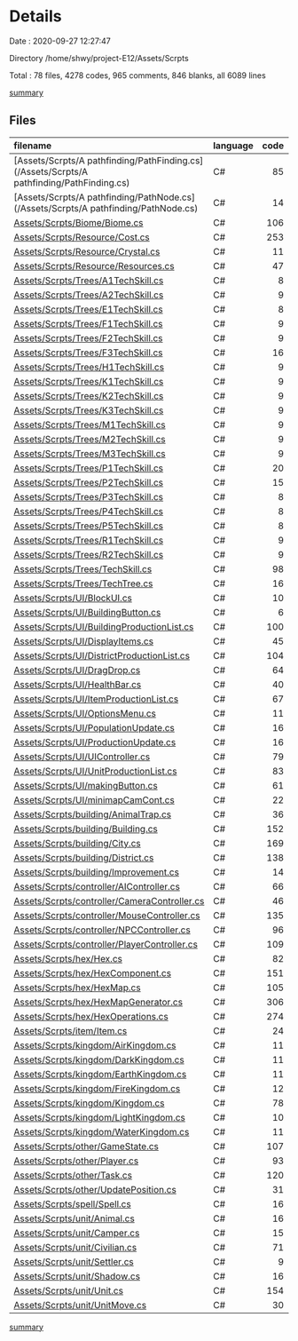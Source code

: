 # Details

Date : 2020-09-27 12:27:47

Directory /home/shwy/project-E12/Assets/Scrpts

Total : 78 files,  4278 codes, 965 comments, 846 blanks, all 6089 lines

[summary](results.md)

## Files
| filename | language | code | comment | blank | total |
| :--- | :--- | ---: | ---: | ---: | ---: |
| [Assets/Scrpts/A pathfinding/PathFinding.cs](/Assets/Scrpts/A pathfinding/PathFinding.cs) | C# | 85 | 12 | 11 | 108 |
| [Assets/Scrpts/A pathfinding/PathNode.cs](/Assets/Scrpts/A pathfinding/PathNode.cs) | C# | 14 | 0 | 4 | 18 |
| [Assets/Scrpts/Biome/Biome.cs](/Assets/Scrpts/Biome/Biome.cs) | C# | 106 | 19 | 9 | 134 |
| [Assets/Scrpts/Resource/Cost.cs](/Assets/Scrpts/Resource/Cost.cs) | C# | 253 | 138 | 25 | 416 |
| [Assets/Scrpts/Resource/Crystal.cs](/Assets/Scrpts/Resource/Crystal.cs) | C# | 11 | 0 | 3 | 14 |
| [Assets/Scrpts/Resource/Resources.cs](/Assets/Scrpts/Resource/Resources.cs) | C# | 47 | 2 | 4 | 53 |
| [Assets/Scrpts/Trees/A1TechSkill.cs](/Assets/Scrpts/Trees/A1TechSkill.cs) | C# | 8 | 0 | 2 | 10 |
| [Assets/Scrpts/Trees/A2TechSkill.cs](/Assets/Scrpts/Trees/A2TechSkill.cs) | C# | 9 | 0 | 2 | 11 |
| [Assets/Scrpts/Trees/E1TechSkill.cs](/Assets/Scrpts/Trees/E1TechSkill.cs) | C# | 8 | 0 | 3 | 11 |
| [Assets/Scrpts/Trees/F1TechSkill.cs](/Assets/Scrpts/Trees/F1TechSkill.cs) | C# | 9 | 0 | 2 | 11 |
| [Assets/Scrpts/Trees/F2TechSkill.cs](/Assets/Scrpts/Trees/F2TechSkill.cs) | C# | 9 | 0 | 2 | 11 |
| [Assets/Scrpts/Trees/F3TechSkill.cs](/Assets/Scrpts/Trees/F3TechSkill.cs) | C# | 16 | 1 | 3 | 20 |
| [Assets/Scrpts/Trees/H1TechSkill.cs](/Assets/Scrpts/Trees/H1TechSkill.cs) | C# | 9 | 0 | 2 | 11 |
| [Assets/Scrpts/Trees/K1TechSkill.cs](/Assets/Scrpts/Trees/K1TechSkill.cs) | C# | 9 | 0 | 2 | 11 |
| [Assets/Scrpts/Trees/K2TechSkill.cs](/Assets/Scrpts/Trees/K2TechSkill.cs) | C# | 9 | 0 | 2 | 11 |
| [Assets/Scrpts/Trees/K3TechSkill.cs](/Assets/Scrpts/Trees/K3TechSkill.cs) | C# | 9 | 0 | 2 | 11 |
| [Assets/Scrpts/Trees/M1TechSkill.cs](/Assets/Scrpts/Trees/M1TechSkill.cs) | C# | 9 | 0 | 2 | 11 |
| [Assets/Scrpts/Trees/M2TechSkill.cs](/Assets/Scrpts/Trees/M2TechSkill.cs) | C# | 9 | 0 | 2 | 11 |
| [Assets/Scrpts/Trees/M3TechSkill.cs](/Assets/Scrpts/Trees/M3TechSkill.cs) | C# | 9 | 0 | 2 | 11 |
| [Assets/Scrpts/Trees/P1TechSkill.cs](/Assets/Scrpts/Trees/P1TechSkill.cs) | C# | 20 | 0 | 3 | 23 |
| [Assets/Scrpts/Trees/P2TechSkill.cs](/Assets/Scrpts/Trees/P2TechSkill.cs) | C# | 15 | 1 | 3 | 19 |
| [Assets/Scrpts/Trees/P3TechSkill.cs](/Assets/Scrpts/Trees/P3TechSkill.cs) | C# | 8 | 0 | 2 | 10 |
| [Assets/Scrpts/Trees/P4TechSkill.cs](/Assets/Scrpts/Trees/P4TechSkill.cs) | C# | 8 | 0 | 2 | 10 |
| [Assets/Scrpts/Trees/P5TechSkill.cs](/Assets/Scrpts/Trees/P5TechSkill.cs) | C# | 8 | 0 | 2 | 10 |
| [Assets/Scrpts/Trees/R1TechSkill.cs](/Assets/Scrpts/Trees/R1TechSkill.cs) | C# | 9 | 0 | 2 | 11 |
| [Assets/Scrpts/Trees/R2TechSkill.cs](/Assets/Scrpts/Trees/R2TechSkill.cs) | C# | 9 | 0 | 2 | 11 |
| [Assets/Scrpts/Trees/TechSkill.cs](/Assets/Scrpts/Trees/TechSkill.cs) | C# | 98 | 4 | 8 | 110 |
| [Assets/Scrpts/Trees/TechTree.cs](/Assets/Scrpts/Trees/TechTree.cs) | C# | 16 | 0 | 4 | 20 |
| [Assets/Scrpts/UI/BlockUI.cs](/Assets/Scrpts/UI/BlockUI.cs) | C# | 10 | 0 | 2 | 12 |
| [Assets/Scrpts/UI/BuildingButton.cs](/Assets/Scrpts/UI/BuildingButton.cs) | C# | 6 | 0 | 3 | 9 |
| [Assets/Scrpts/UI/BuildingProductionList.cs](/Assets/Scrpts/UI/BuildingProductionList.cs) | C# | 100 | 25 | 31 | 156 |
| [Assets/Scrpts/UI/DisplayItems.cs](/Assets/Scrpts/UI/DisplayItems.cs) | C# | 45 | 2 | 11 | 58 |
| [Assets/Scrpts/UI/DistrictProductionList.cs](/Assets/Scrpts/UI/DistrictProductionList.cs) | C# | 104 | 19 | 30 | 153 |
| [Assets/Scrpts/UI/DragDrop.cs](/Assets/Scrpts/UI/DragDrop.cs) | C# | 64 | 12 | 16 | 92 |
| [Assets/Scrpts/UI/HealthBar.cs](/Assets/Scrpts/UI/HealthBar.cs) | C# | 40 | 1 | 7 | 48 |
| [Assets/Scrpts/UI/ItemProductionList.cs](/Assets/Scrpts/UI/ItemProductionList.cs) | C# | 67 | 18 | 18 | 103 |
| [Assets/Scrpts/UI/OptionsMenu.cs](/Assets/Scrpts/UI/OptionsMenu.cs) | C# | 11 | 0 | 3 | 14 |
| [Assets/Scrpts/UI/PopulationUpdate.cs](/Assets/Scrpts/UI/PopulationUpdate.cs) | C# | 16 | 0 | 2 | 18 |
| [Assets/Scrpts/UI/ProductionUpdate.cs](/Assets/Scrpts/UI/ProductionUpdate.cs) | C# | 16 | 0 | 2 | 18 |
| [Assets/Scrpts/UI/UIController.cs](/Assets/Scrpts/UI/UIController.cs) | C# | 79 | 2 | 5 | 86 |
| [Assets/Scrpts/UI/UnitProductionList.cs](/Assets/Scrpts/UI/UnitProductionList.cs) | C# | 83 | 17 | 20 | 120 |
| [Assets/Scrpts/UI/makingButton.cs](/Assets/Scrpts/UI/makingButton.cs) | C# | 61 | 5 | 11 | 77 |
| [Assets/Scrpts/UI/minimapCamCont.cs](/Assets/Scrpts/UI/minimapCamCont.cs) | C# | 22 | 5 | 4 | 31 |
| [Assets/Scrpts/building/AnimalTrap.cs](/Assets/Scrpts/building/AnimalTrap.cs) | C# | 36 | 4 | 7 | 47 |
| [Assets/Scrpts/building/Building.cs](/Assets/Scrpts/building/Building.cs) | C# | 152 | 24 | 24 | 200 |
| [Assets/Scrpts/building/City.cs](/Assets/Scrpts/building/City.cs) | C# | 169 | 26 | 35 | 230 |
| [Assets/Scrpts/building/District.cs](/Assets/Scrpts/building/District.cs) | C# | 138 | 20 | 18 | 176 |
| [Assets/Scrpts/building/Improvement.cs](/Assets/Scrpts/building/Improvement.cs) | C# | 14 | 10 | 2 | 26 |
| [Assets/Scrpts/controller/AIController.cs](/Assets/Scrpts/controller/AIController.cs) | C# | 66 | 3 | 20 | 89 |
| [Assets/Scrpts/controller/CameraController.cs](/Assets/Scrpts/controller/CameraController.cs) | C# | 46 | 4 | 16 | 66 |
| [Assets/Scrpts/controller/MouseController.cs](/Assets/Scrpts/controller/MouseController.cs) | C# | 135 | 25 | 43 | 203 |
| [Assets/Scrpts/controller/NPCController.cs](/Assets/Scrpts/controller/NPCController.cs) | C# | 96 | 6 | 9 | 111 |
| [Assets/Scrpts/controller/PlayerController.cs](/Assets/Scrpts/controller/PlayerController.cs) | C# | 109 | 74 | 15 | 198 |
| [Assets/Scrpts/hex/Hex.cs](/Assets/Scrpts/hex/Hex.cs) | C# | 82 | 22 | 17 | 121 |
| [Assets/Scrpts/hex/HexComponent.cs](/Assets/Scrpts/hex/HexComponent.cs) | C# | 151 | 129 | 33 | 313 |
| [Assets/Scrpts/hex/HexMap.cs](/Assets/Scrpts/hex/HexMap.cs) | C# | 105 | 28 | 53 | 186 |
| [Assets/Scrpts/hex/HexMapGenerator.cs](/Assets/Scrpts/hex/HexMapGenerator.cs) | C# | 306 | 45 | 52 | 403 |
| [Assets/Scrpts/hex/HexOperations.cs](/Assets/Scrpts/hex/HexOperations.cs) | C# | 274 | 70 | 67 | 411 |
| [Assets/Scrpts/item/Item.cs](/Assets/Scrpts/item/Item.cs) | C# | 24 | 0 | 4 | 28 |
| [Assets/Scrpts/kingdom/AirKingdom.cs](/Assets/Scrpts/kingdom/AirKingdom.cs) | C# | 11 | 5 | 2 | 18 |
| [Assets/Scrpts/kingdom/DarkKingdom.cs](/Assets/Scrpts/kingdom/DarkKingdom.cs) | C# | 11 | 1 | 2 | 14 |
| [Assets/Scrpts/kingdom/EarthKingdom.cs](/Assets/Scrpts/kingdom/EarthKingdom.cs) | C# | 11 | 4 | 2 | 17 |
| [Assets/Scrpts/kingdom/FireKingdom.cs](/Assets/Scrpts/kingdom/FireKingdom.cs) | C# | 12 | 1 | 5 | 18 |
| [Assets/Scrpts/kingdom/Kingdom.cs](/Assets/Scrpts/kingdom/Kingdom.cs) | C# | 78 | 7 | 16 | 101 |
| [Assets/Scrpts/kingdom/LightKingdom.cs](/Assets/Scrpts/kingdom/LightKingdom.cs) | C# | 10 | 4 | 2 | 16 |
| [Assets/Scrpts/kingdom/WaterKingdom.cs](/Assets/Scrpts/kingdom/WaterKingdom.cs) | C# | 11 | 4 | 2 | 17 |
| [Assets/Scrpts/other/GameState.cs](/Assets/Scrpts/other/GameState.cs) | C# | 107 | 13 | 20 | 140 |
| [Assets/Scrpts/other/Player.cs](/Assets/Scrpts/other/Player.cs) | C# | 93 | 44 | 12 | 149 |
| [Assets/Scrpts/other/Task.cs](/Assets/Scrpts/other/Task.cs) | C# | 120 | 15 | 24 | 159 |
| [Assets/Scrpts/other/UpdatePosition.cs](/Assets/Scrpts/other/UpdatePosition.cs) | C# | 31 | 4 | 3 | 38 |
| [Assets/Scrpts/spell/Spell.cs](/Assets/Scrpts/spell/Spell.cs) | C# | 16 | 3 | 6 | 25 |
| [Assets/Scrpts/unit/Animal.cs](/Assets/Scrpts/unit/Animal.cs) | C# | 16 | 0 | 3 | 19 |
| [Assets/Scrpts/unit/Camper.cs](/Assets/Scrpts/unit/Camper.cs) | C# | 15 | 1 | 2 | 18 |
| [Assets/Scrpts/unit/Civilian.cs](/Assets/Scrpts/unit/Civilian.cs) | C# | 71 | 14 | 16 | 101 |
| [Assets/Scrpts/unit/Settler.cs](/Assets/Scrpts/unit/Settler.cs) | C# | 9 | 0 | 2 | 11 |
| [Assets/Scrpts/unit/Shadow.cs](/Assets/Scrpts/unit/Shadow.cs) | C# | 16 | 3 | 3 | 22 |
| [Assets/Scrpts/unit/Unit.cs](/Assets/Scrpts/unit/Unit.cs) | C# | 154 | 38 | 28 | 220 |
| [Assets/Scrpts/unit/UnitMove.cs](/Assets/Scrpts/unit/UnitMove.cs) | C# | 30 | 31 | 4 | 65 |

[summary](results.md)